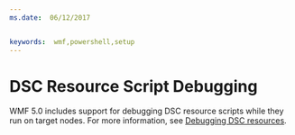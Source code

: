 ```yaml
---
ms.date:  06/12/2017


keywords:  wmf,powershell,setup
---
```


# DSC Resource Script Debugging

WMF 5.0 includes support for debugging DSC resource scripts while they run on target nodes.
For more information, see [Debugging DSC resources](https://msdn.microsoft.com/powershell/dsc/debugresource).
